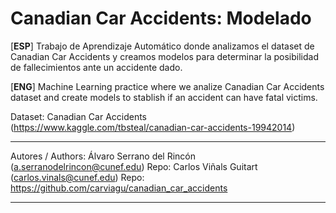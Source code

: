 # Canadian Car Accidents: Modelado

[**ESP**] Trabajo de Aprendizaje Automático donde analizamos el dataset de Canadian Car Accidents y creamos modelos para determinar la posibilidad de fallecimientos ante un accidente dado.

[**ENG**] Machine Learning practice where we analize Canadian Car Accidents dataset and create models to stablish if an accident can have fatal victims. 

Dataset: Canadian Car Accidents (https://www.kaggle.com/tbsteal/canadian-car-accidents-19942014)


---

Autores / Authors:
Álvaro Serrano del Rincón (a.serranodelrincon@cunef.edu) Repo: 
Carlos Viñals Guitart (carlos.vinals@cunef.edu) Repo: https://github.com/carviagu/canadian_car_accidents

---

